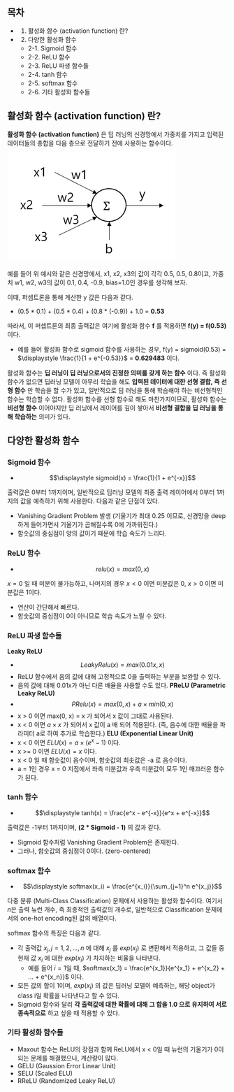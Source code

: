 ## 목차
* 1. 활성화 함수 (activation function) 란?
* 2. 다양한 활성화 함수
  * 2-1. Sigmoid 함수
  * 2-2. ReLU 함수
  * 2-3. ReLU 파생 함수들
  * 2-4. tanh 함수
  * 2-5. softmax 함수
  * 2-6. 기타 활성화 함수들

## 활성화 함수 (activation function) 란?
**활성화 함수 (activation function)** 은 딥 러닝의 신경망에서 가중치를 가지고 입력된 데이터들의 총합을 다음 층으로 전달하기 전에 사용하는 함수이다.

![퍼셉트론](./images/퍼셉트론_1.PNG)

예를 들어 위 예시와 같은 신경망에서, x1, x2, x3의 값이 각각 0.5, 0.5, 0.8이고, 가중치 w1, w2, w3의 값이 0.1, 0.4, -0.9, bias=1.0인 경우를 생각해 보자.

이때, 퍼셉트론을 통해 계산한 y 값은 다음과 같다.
* (0.5 * 0.1) + (0.5 * 0.4) + (0.8 * (-0.9)) + 1.0 = **0.53**

따라서, 이 퍼셉트론의 최종 출력값은 여기에 활성화 함수 **f** 를 적용하면 **f(y) = f(0.53)** 이다.
* 예를 들어 활성화 함수로 sigmoid 함수를 사용하는 경우, f(y) = sigmoid(0.53) = $\displaystyle \frac{1}{1 + e^{-0.53}}$ = **0.629483** 이다.

활성화 함수는 **딥 러닝이 딥 러닝으로서의 진정한 의미를 갖게 하는 함수** 이다. 즉 활성화 함수가 없으면 딥러닝 모델이 아무리 학습을 해도 **입력된 데이터에 대한 선형 결합, 즉 선형 함수** 만 학습을 할 수가 있고, 일반적으로 딥 러닝을 통해 학습해야 하는 비선형적인 함수는 학습할 수 없다. 활성화 함수를 선형 함수로 해도 마찬가지이므로, 활성화 함수는 **비선형 함수** 이어야지만 딥 러닝에서 레이어를 깊이 쌓아서 **비선형 결합을 딥 러닝을 통해 학습하는** 의미가 있다.

## 다양한 활성화 함수

### Sigmoid 함수
* $$\displaystyle sigmoid(x) = \frac{1}{1 + e^{-x}}$$

출력값은 0부터 1까지이며, 일반적으로 딥러닝 모델의 최종 출력 레이어에서 0부터 1까지의 값을 예측하기 위해 사용한다. 다음과 같은 단점이 있다.
* Vanishing Gradient Problem 발생 (기울기가 최대 0.25 이므로, 신경망을 deep 하게 들어가면서 기울기가 곱해질수록 0에 가까워진다.)
* 함숫값의 중심점이 양의 값이기 때문에 학습 속도가 느리다.

### ReLU 함수
* $$relu(x) = max(0, x)$$

$x = 0$ 일 때 미분이 불가능하고, 나머지의 경우 $x < 0$ 이면 미분값은 0, $x > 0$ 이면 미분값은 1이다.
* 연산이 간단해서 빠르다.
* 함숫값의 중심점이 0이 아니므로 학습 속도가 느릴 수 있다.

### ReLU 파생 함수들
**Leaky ReLU**
* $$LeakyRelu(x) = max(0.01x, x)$$
* ReLU 함수에서 음의 값에 대해 고정적으로 0을 출력하는 부분을 보완할 수 있다.
* 음의 값에 대해 0.01x가 아닌 다른 배율을 사용할 수도 있다.
**PReLU (Parametric Leaky ReLU)**
* $$PRelu(x) = max(0, x) + a \times min(0, x)$$
* x > 0 이면 max(0, x) = x 가 되어서 x 값이 그대로 사용된다.
* x < 0 이면 $a \times x$ 가 되어서 x 값이 a 배 되어 적용된다. (즉, 음수에 대한 배율을 파라미터 a로 하여 추가로 학습한다.)
**ELU (Exponential Linear Unit)**
* x < 0 이면 $ELU(x) = a \times (e^x - 1)$ 이다.
* x >= 0 이면 $ELU(x) = x$ 이다.
* x < 0 일 때 함숫값이 음수이며, 함숫값의 최솟값은 -a 로 음수이다.
* a = 1인 경우 x = 0 지점에서 좌측 미분값과 우측 미분값이 모두 1인 매끄러운 함수가 된다.

### tanh 함수
* $$\displaystyle tanh(x) = \frac{e^x - e^{-x}}{e^x + e^{-x}}$$

출력값은 -1부터 1까지이며, **(2 * Sigmoid - 1)** 의 값과 같다.
* Sigmoid 함수처럼 Vanishing Gradient Problem은 존재한다.
* 그러나, 함숫값의 중심점이 0이다. (zero-centered)

### softmax 함수
* $$\displaystyle softmax(x_i) = \frac{e^{x_i}}{\sum_{j=1}^n e^{x_j}}$$

다중 분류 (Multi-Class Classification) 문제에서 사용하는 활성화 함수이다. 여기서 $n$은 출력 뉴런 개수, 즉 최종적인 출력값의 개수로, 일반적으로 Classification 문제에서의 one-hot encoding된 값의 배열이다.

softmax 함수의 특징은 다음과 같다.
* 각 출력값 $x_j, j=1,2,...,n$ 에 대해 $x_j$ 를 $exp(x_j)$ 로 변환해서 적용하고, 그 값들 중 현재 값 $x_i$ 에 대한 $exp(x_i)$ 가 차지하는 비율을 나타낸다.
  * 예를 들어 $i = 1$일 때, $softmax(x_1) = \frac{e^{x_1}}{e^{x_1} + e^{x_2} + ... + e^{x_n}}$ 이다.
* 모든 값의 합이 1이며, $exp(x_i)$ 의 값은 딥러닝 모델이 예측하는, 해당 object가 class i일 확률을 나타낸다고 할 수 있다.
* Sigmoid 함수와 달리 **각 출력값에 대한 확률에 대해 그 합을 1.0 으로 유지하여 서로 종속적으로** 하고 싶을 때 적용할 수 있다.

### 기타 활성화 함수들
* Maxout 함수는 ReLU의 장점과 함께 ReLU에서 x < 0일 때 뉴런의 기울기가 0이 되는 문제를 해결했으나, 계산량이 많다.
* GELU (Gaussion Error Linear Unit)
* SELU (Scaled ELU)
* RReLU (Randomized Leaky ReLU)
